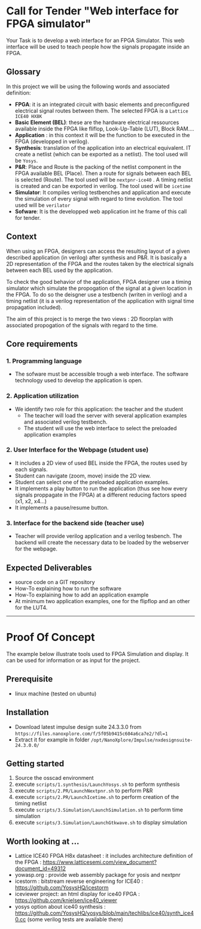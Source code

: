 # Call for Tender "Web interface for FPGA simulator" 
Your Task is to develop a web interface for an FPGA Simulator. 
This web interface will be used to teach people how the signals propagate inside an FPGA.

## Glossary
In this project we will be using the following words and associated definition:
- **FPGA**: it is an integrated circuit with basic elements and preconfigured electrical signal routes between them. The selected FPGA is a `Lattice ICE40 HX8K`
- **Basic Element (BEL)**: these are the hardware electrical ressources available inside the FPGA like fliflop, Look-Up-Table (LUT), Block RAM....
- **Application** : in this context it will be the function to be executed in the FPGA (developped in verilog).
-  **Synthesis**: translation of the application into an electrical equivalent. IT create a netlist (which can be exported as a netlist). The tool used will be `Yosys`.
- **P&R**: Place and Route is the packing of the netlist component in the FPGA available BEL (Place). Then a route for signals between each BEL is selected (Route). The tool used will be `nextpnr-ice40` . A timing netlist is created and can be exported in verilog. The tool used will be `icetime`
- **Simulator**: It compiles verilog testbenches and application and execute the simulation of every signal with regard to time evolution. The tool used will be `verilator`
- **Sofware**: It is the developped web application int he frame of this call for tender.

## Context
When using an FPGA, designers can access the resulting layout of a given described application (in verilog) after synthesis and P&R. It is basically a 2D representation of the FPGA and the routes taken by the electrical signals between each BEL used by the application.

To check the good behavior of the application, FPGA designer use a timing simulator which simulate the propogation of the signal at a given location in the FPGA. To do so the deisgner use a testbench (writen in verilog) and a timing netlist (it is a verilog representation of the application with signal time propagation included).

The aim of this project is to merge the two views : 2D floorplan with associated propogation of the signals with regard to the time.

## Core requirements
### 1. Programming language
- The sofware must be accessible trough a web interface. The software technology used to develop the application is open.

### 2. Application utilization
- We identify two role for this application: the teacher and the student
    - The teacher will load the server with several application examples and associated verilog testbench.
    - The student will use the web interface to select the preloaded application examples

### 2. User Interface for the Webpage (student use)
- It includes a 2D view of used BEL inside the FPGA, the routes used by each signals.
- Student can navigate (zoom, move) inside the 2D view.
- Student can select one of the preloaded application examples.
- It implements a play button to run the application (thus see how every signals proppagate in the FPGA) at a different reducing factors speed (x1, x2, x4...)
- It implements a pause/resume button.

### 3. Interface for the backend side (teacher use)
- Teacher will provide verilog application and a verilog tesbench. The backend will create the necessary data to be loaded by the webserver for the webpage.

## Expected Deliverables
- source code on a GIT repository
- How-To explaining how to run the software
- How-To explaining how to add an application example
- At minimum two application examples, one for the flipflop and an other for the LUT4.

-------------------------------------------------

# Proof Of Concept
The example below illustrate tools used to FPGA Simulation and display. It can be used for information or as input for the project.

## Prerequisite
- linux machine (tested on ubuntu)

## Installation
- Download latest impulse design suite 24.3.3.0 from `https://files.nanoxplore.com/f/5f05b9415c604a6ca7e2/?dl=1`
- Extract it for example in folder `/opt/NanoXplore/Impulse/nxdesignsuite-24.3.0.0/`

## Getting started
1. Source the osscad environment
2. execute `scripts/1.synthesis/LaunchYosys.sh` to perform synthesis
3. execute `scripts/2.PR/LaunchNextpnr.sh` to perform P&R 
4. execute `scripts/2.PR/LaunchIcetime.sh` to perform creation of the timing netlist
5. execute `scripts/3.Simulation/LaunchSimulation.sh` to perform time simulation
6. execute `scripts/3.Simulation/LaunchGtkwave.sh` to display simulation

## Worth looking at ...
- Lattice ICE40 FPGA H8x datasheet : it includes architecture definition of the FPGA : https://www.latticesemi.com/view_document?document_id=49312
- yowasp.org : provide web assembly package for yosis and nextpnr 
- icestorm : bitstream reverse engineering for ICE40 : https://github.com/YosysHQ/icestorm
- iceviewer project: an html display for ice40 FPGA : https://github.com/knielsen/ice40_viewer
- yosys option about ice40 synthesis : https://github.com/YosysHQ/yosys/blob/main/techlibs/ice40/synth_ice40.cc (some verilog tests are available there)